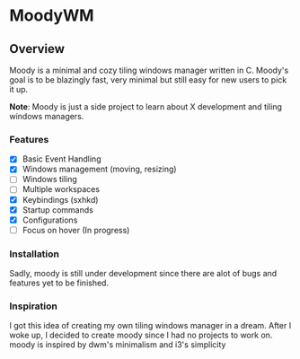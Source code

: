 # MoodyWM

## Overview

Moody is a minimal and cozy tiling windows manager written in C. Moody's goal is to be blazingly fast, very minimal but still easy for new users to pick it up.

**Note**: Moody is just a side project to learn about X development and tiling windows managers.

### Features

- [x] Basic Event Handling
- [x] Windows management (moving, resizing)
- [ ] Windows tiling
- [ ] Multiple workspaces
- [x] Keybindings (sxhkd)
- [x] Startup commands
- [x] Configurations
- [ ] Focus on hover (In progress)

### Installation

Sadly, moody is still under development since there are alot of bugs and features yet to be finished.

### Inspiration

I got this idea of creating my own tiling windows manager in a dream. After I woke up, I decided to create moody since I had no projects to work on.
moody is inspired by dwm's minimalism and i3's simplicity
